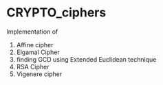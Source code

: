 # CRYPTO_ciphers
Implementation of 
1. Affine cipher
2. Elgamal Cipher
3. finding GCD using Extended Euclidean technique
4. RSA Cipher
5. Vigenere cipher
  


